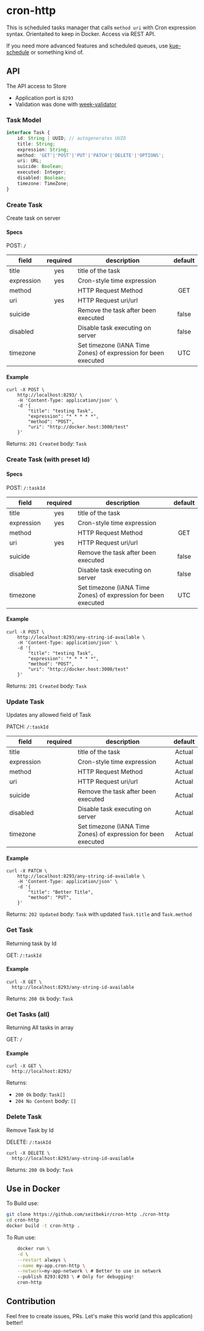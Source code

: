# cron-http

This is scheduled tasks manager that calls `method uri` with Cron expression syntax.
Orientaited to keep in Docker. Access via REST API.

If you need more advanced features and scheduled queues, use [kue-schedule](https://github.com/lykmapipo/kue-scheduler) or something kind of.

## API

The API access to Store

* Application port is `8293`
* Validation was done with [week-validator](https://github.com/seitbekir/week-validator)

### Task Model

```ts
interface Task {
    id: String | UUID; // autogenerates UUID
    title: String;
    expression: String;
    method: 'GET'|'POST'|'PUT'|'PATCH'|'DELETE'|'OPTIONS';
    uri: URL;
    suicide: Boolean;
    executed: Integer;
    disabled: Boolean;
    timezone: TimeZone;
}
```

### Create Task

Create task on server

#### Specs

POST: `/`

| field | required | description | default |
| -- |:-:|-|:-:|
| title | yes | title of the task | |
| expression | yes | Cron-style time expression | |
| method | | HTTP Request Method | GET |
| uri | yes | HTTP Request uri/url |
| suicide | | Remove the task after been executed | false |
| disabled | | Disable task executing on server | false |
| timezone | | Set timezone (IANA Time Zones) of expression for been executed | UTC |

#### Example

```curl
curl -X POST \
    http://localhost:8293/ \
    -H 'Content-Type: application/json' \
    -d '{
        "title": "testing Task",
        "expression": "* * * * *",
        "method": "POST",
        "uri": "http://docker.host:3000/test"
    }'
```

Returns: `201 Created` body: `Task`

### Create Task (with preset Id)

#### Specs

POST: `/:taskId`

| field | required | description | default |
| -- |:-:|-|:-:|
| title | yes | title of the task | |
| expression | yes | Cron-style time expression | |
| method | | HTTP Request Method | GET |
| uri | yes | HTTP Request uri/url |
| suicide | | Remove the task after been executed | false |
| disabled | | Disable task executing on server | false |
| timezone | | Set timezone (IANA Time Zones) of expression for been executed | UTC |

#### Example

```curl
curl -X POST \
    http://localhost:8293/any-string-id-available \
    -H 'Content-Type: application/json' \
    -d '{
        "title": "testing Task",
        "expression": "* * * * *",
        "method": "POST",
        "uri": "http://docker.host:3000/test"
    }'
```

Returns: `201 Created` body: `Task`

### Update Task

Updates any allowed field of Task

PATCH: `/:taskId`

| field | required | description | default |
| -- |:-:|-|:-:|
| title | | title of the task | Actual |
| expression | | Cron-style time expression | Actual |
| method | | HTTP Request Method | Actual |
| uri | | HTTP Request uri/url | Actual |
| suicide | | Remove the task after been executed | Actual |
| disabled | | Disable task executing on server | Actual |
| timezone | | Set timezone (IANA Time Zones) of expression for been executed | Actual |

#### Example

```curl
curl -X PATCH \
    http://localhost:8293/any-string-id-available \
    -H 'Content-Type: application/json' \
    -d '{
        "title": "Better Title",
        "method": "PUT",
    }'
```

Returns: `202 Updated` body: `Task` with updated `Task.title` and `Task.method`

### Get Task

Returning task by Id

GET: `/:taskId`

#### Example

```curl
curl -X GET \
  http://localhost:8293/any-string-id-available
```

Returns: `200 Ok` body: `Task`

### Get Tasks (all)

Returning All tasks in array

GET: `/`

#### Example

```curl
curl -X GET \
  http://localhost:8293/
```

Returns:
* `200 Ok` body: `Task[]`
* `204 No Content` body: `[]`

### Delete Task

Remove Task by Id

DELETE: `/:taskId`

```curl
curl -X DELETE \
  http://localhost:8293/any-string-id-available
```

Returns: `200 Ok` body: `Task`

## Use in Docker

To Build use:

```sh
git clone https://github.com/seitbekir/cron-http ./cron-http
cd cron-http
docker build -t cron-http .
```

To Run use:

```sh
    docker run \
    -d \
    --restart always \
    --name my-app.cron-http \
    --network=my-app-network \ # Better to use in network
    --publish 8293:8293 \ # Only for debugging!
    cron-http
```

## Contribution

Feel free to create issues, PRs. Let's make this world (and this application) better!